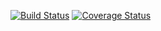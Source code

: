 [![Build Status](https://travis-ci.com/juniorconquista/polls.svg?branch=master)](https://travis-ci.com/juniorconquista/polls)
[![Coverage Status](https://coveralls.io/repos/github/juniorconquista/polls/badge.svg?branch=master)](https://coveralls.io/github/juniorconquista/polls?branch=master)
